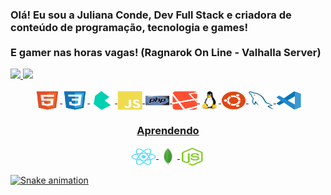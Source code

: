 <h3> Olá! Eu sou a Juliana Conde, Dev Full Stack e criadora de conteúdo de programação, tecnologia e games! <br> <br>
E gamer nas horas vagas! (Ragnarok On Line - Valhalla Server)</h3>
<div align="left">
  <a href="https://github.com/julianaconde">
  <img height="180em" src="https://github-readme-stats.vercel.app/api?username=julianaconde&show_icons=true&theme=dracula&include_all_commits=true&count_private=true"/>
  <img height="180em" src="https://github-readme-stats.vercel.app/api/top-langs/?username=julianaconde&layout=compact&langs_count=7&theme=dracula"/>
</div>
<div align="center"><br>
  <img align="center" alt="JulianaC-HTML" height="30" width="40" src="https://raw.githubusercontent.com/devicons/devicon/master/icons/html5/html5-original.svg">
  <img align="center" alt="JulianaC-CSS" height="30" width="40" src="https://raw.githubusercontent.com/devicons/devicon/master/icons/css3/css3-original.svg">
  <img align="center" alt="JulianaC-Bulma" height="30" width="40" src="https://raw.githubusercontent.com/devicons/devicon/master/icons/bulma/bulma-plain.svg">
  <img align="center" alt="JulianaC-Js" height="30" width="40" src="https://raw.githubusercontent.com/devicons/devicon/master/icons/javascript/javascript-plain.svg">
  <img align="center" alt="JulianaC-PHP" height="30" width="40" src="https://raw.githubusercontent.com/devicons/devicon/master/icons/php/php-original.svg">
  <img align="center" alt="JulianaC-Laravel" height="30" width="40" src="https://raw.githubusercontent.com/devicons/devicon/master/icons/laravel/laravel-plain.svg">
<img align="center" alt="JulianaC-Linux" height="30" width="30" src="https://raw.githubusercontent.com/devicons/devicon/master/icons/linux/linux-original.svg">
<img align="center" alt="JulianaC-Ubuntu" height="30" width="40" src="https://raw.githubusercontent.com/devicons/devicon/master/icons/ubuntu/ubuntu-plain.svg">
<img align="center" alt="JulianaC-React" height="30" width="40" src="https://raw.githubusercontent.com/devicons/devicon/master/icons/mysql/mysql-original.svg">
<img align="center" alt="JulianaC-React" height="30" width="40" src="https://raw.githubusercontent.com/devicons/devicon/master/icons/vscode/vscode-original.svg">
  
  <h3> Aprendendo </h3>
  <img align="center" alt="JulianaC-React" height="30" width="40" src="https://raw.githubusercontent.com/devicons/devicon/master/icons/react/react-original.svg">
  <img align="center" alt="JulianaC-MongoDB" height="30" width="30" src="https://raw.githubusercontent.com/devicons/devicon/master/icons/mongodb/mongodb-original.svg">
<img align="center" alt="JulianaC-React" height="30" width="40" src="https://raw.githubusercontent.com/devicons/devicon/master/icons/nodejs/nodejs-original.svg">

</div>
  

  ![Snake animation](https://github.com/julianaconde/julianaconde/blob/output/github-contribution-grid-snake.svg)
